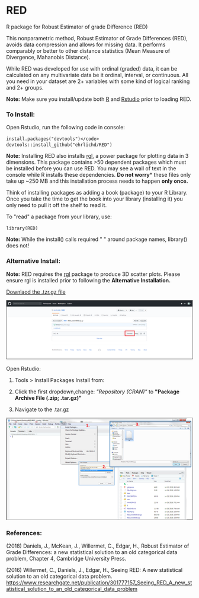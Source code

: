 # RED
R package for Robust Estimator of grade Difference (RED)

This nonparametric method, Robust Estimator of Grade Differences (RED), avoids data compression and allows for missing data. It performs comparably or better to other distance statistics (Mean Measure of Divergence, Mahanobis Distance).

While RED was developed for use with ordinal (graded) data, it can be calculated on any multivariate data be it ordinal, interval, or continuous. All you need in your dataset are 2+ variables with some kind of logical ranking and 2+ groups.

**Note:** Make sure you install/update both [R](https://cran.r-project.org/) and [Rstudio](https://www.rstudio.com/products/rstudio/download/#download) prior to loading RED.

### To Install:
Open Rstudio, run the following code in console:

```{R}
install.packages("devtools")</code>
devtools::install_github("ehrlichd/RED")
```

**Note:** Installing RED also installs [rgl](https://CRAN.R-project.org/package=rgl), a power package for plotting data in 3 dimensions. This package contains >50 dependent packages which must be installed before you can use RED.  You may see a wall of text in the console while R installs these dependencies. **Do not worry*** these files only take up ~250 MB and this installation process needs to happen **only once.**


Think of installing packages as adding a book (package) to your R Library. Once you take the time to get the book into your library (installing it) you only need to pull it off the shelf to read it.


To "read" a package from your library, use:
```{R}
library(RED)
```
**Note:** While the install() calls required " " around package names, library() does not!


### Alternative Install: 

**Note:** RED requires the [rgl](https://CRAN.R-project.org/package=rgl) package to produce 3D scatter plots. Please ensure rgl is installed prior to following the **Alternative Installation.** 

[Downlaod the .tzr.gz file](RED_0.0.0.9000.tar.gz)

![](https://github.com/ehrlichd/RED/blob/master/images/gitDL.png)

Open Rstudio: 
1. Tools > Install Packages Install from:
2. Click the first dropdown,change: 
    *"Repository (CRAN)"* to **"Package Archive File (.zip; .tar.gz)"**
    
3. Navigate to the .tar.gz

![](https://github.com/ehrlichd/RED/blob/master/images/Rinstall.png)
### References:

(2018) Daniels, J., McKean, J., Willermet, C., Edgar, H., Robust Estimator of Grade Differences: a new statistical solution to an old categorical data problem, Chapter 4, Cambridge University Press.

(2016) Willermet, C., Daniels, J., Edgar, H., Seeing RED: A new statistical solution to an old categorical data problem. 
https://www.researchgate.net/publication/301777157_Seeing_RED_A_new_statistical_solution_to_an_old_categorical_data_problem
